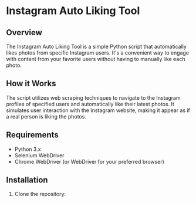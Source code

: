 # Instagram Auto Liking Tool

## Overview

The Instagram Auto Liking Tool is a simple Python script that automatically likes photos from specific Instagram users. It's a convenient way to engage with content from your favorite users without having to manually like each photo.

## How it Works

The script utilizes web scraping techniques to navigate to the Instagram profiles of specified users and automatically like their latest photos. It simulates user interaction with the Instagram website, making it appear as if a real person is liking the photos.

## Requirements

- Python 3.x
- Selenium WebDriver
- Chrome WebDriver (or WebDriver for your preferred browser)

## Installation

1. Clone the repository:


